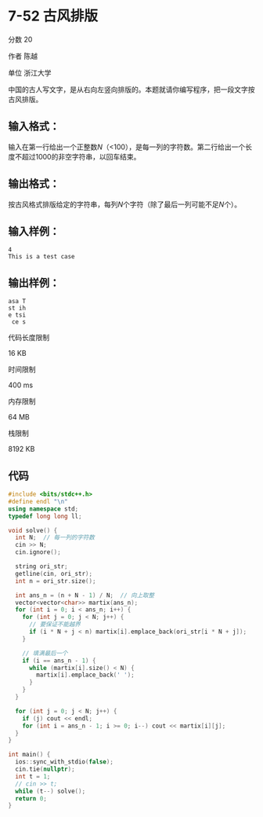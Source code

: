 # **7-52 古风排版**

分数 20

作者 陈越

单位 浙江大学

中国的古人写文字，是从右向左竖向排版的。本题就请你编写程序，把一段文字按古风排版。

## 输入格式：

输入在第一行给出一个正整数*N*（<100），是每一列的字符数。第二行给出一个长度不超过1000的非空字符串，以回车结束。

## 输出格式：

按古风格式排版给定的字符串，每列*N*个字符（除了最后一列可能不足*N*个）。

## 输入样例：

```in
4
This is a test case
```

## 输出样例：

```out
asa T
st ih
e tsi
 ce s
```

代码长度限制

16 KB

时间限制

400 ms

内存限制

64 MB

栈限制

8192 KB

## 代码

```cpp
#include <bits/stdc++.h>
#define endl "\n"
using namespace std;
typedef long long ll;

void solve() {
  int N;  // 每一列的字符数
  cin >> N;
  cin.ignore();

  string ori_str;
  getline(cin, ori_str);
  int n = ori_str.size();

  int ans_n = (n + N - 1) / N;  // 向上取整
  vector<vector<char>> martix(ans_n);
  for (int i = 0; i < ans_n; i++) {
    for (int j = 0; j < N; j++) {
      // 要保证不能越界
      if (i * N + j < n) martix[i].emplace_back(ori_str[i * N + j]);
    }

    // 填满最后一个
    if (i == ans_n - 1) {
      while (martix[i].size() < N) {
        martix[i].emplace_back(' ');
      }
    }
  }

  for (int j = 0; j < N; j++) {
    if (j) cout << endl;
    for (int i = ans_n - 1; i >= 0; i--) cout << martix[i][j];
  }
}

int main() {
  ios::sync_with_stdio(false);
  cin.tie(nullptr);
  int t = 1;
  // cin >> t;
  while (t--) solve();
  return 0;
}
```

